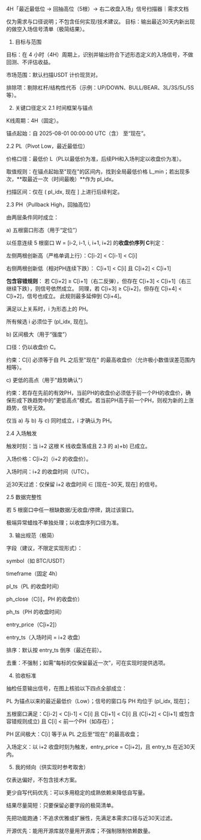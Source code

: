 4H「最近最低位 → 回抽高位（5根）→ 右二收盘入场」信号扫描器｜需求文档

仅为需求与口径说明；不包含任何实现/技术建议。
目标：输出最近30天内新出现的做空入场信号清单（极简结果）。

1. 目标与范围

目标：在 4 小时（4H）周期上，识别并输出符合下述形态定义的入场信号，不做回测、不评估收益。

市场范围：默认扫描USDT 计价现货对。

排除项：剔除杠杆/结构性代币（示例：UP/DOWN、BULL/BEAR、3L/3S/5L/5S 等）。

2. 关键口径定义
2.1 时间框架与锚点

K线周期：4H（固定）。

锚点起始：自 2025-08-01 00:00:00 UTC（含） 至“现在”。

2.2 PL（Pivot Low，最近最低位）

价格口径：最低价 L（PL以最低价为准，后续PH和入场判定以收盘价为准）。

取值规则：在锚点起始至"现在"的区间内，找到全局最低价格 L_min；若出现多次，**取最近一次（时间最晚）**作为 pl_idx。

扫描区间：仅在 ( pl_idx, 现在 ] 上进行后续判定。

2.3 PH（Pullback High，回抽高位）

由两层条件同时成立：

a) 五根窗口形态（用于“定位”）

以任意连续 5 根窗口 W = [i-2, i-1, i, i+1, i+2] 的**收盘价序列 C**判定：

左侧两根创新高（严格单调上行）：C[i-2] < C[i-1] < C[i]

右侧两根创新低（相对PH连续下跌）：
C[i+1] < C[i] 且
C[i+2] < C[i+1]

**包含容错规则**：
若 C[i+2] ≥ C[i+1]（右二反弹），但存在 C[i+3] < C[i+1]（右三继续下跌），则信号依然成立。
同理，若 C[i+3] ≥ C[i+2]，但存在 C[i+4] < C[i+2]，信号也成立。
此规则最多延伸到 C[i+4]。

满足以上关系时，i 为形态上的 PH。

所有候选 i 必须位于 (pl_idx, 现在]。

b) 区间极大（用于“强度”）

口径：仍以收盘价 C。

约束：C[i] 必须等于自 PL 之后至"现在" 的最高收盘价（允许极小数值误差范围内相等）。

c) 更低的高点（用于"趋势确认"）

约束：若存在先前的有效PH，当前PH的收盘价必须低于前一个PH的收盘价，确保形成下跌趋势中的"更低高点"模式。若当前PH高于前一个PH，则视为新的上涨趋势，信号无效。

仅当 a) 与 b) 与 c) 同时成立，i 才确认为 PH。

2.4 入场触发

触发时刻：当 i+2 这根 K 线收盘落成且 2.3 的 a)+b) 已成立。

入场价格：C[i+2]（i+2 的收盘价）。

入场时间：i+2 的收盘时间（UTC）。

近30天过滤：仅保留 i+2 收盘时间 ∈ [现在−30天, 现在] 的信号。

2.5 数据完整性

若 5 根窗口中任一根缺数据/无收盘/停牌，跳过该窗口。

极端异常蜡烛不单独处理；以收盘序列口径为准。

3. 输出规范（极简）

字段（建议，不限定实现形式）：

symbol（如 BTC/USDT）

timeframe（固定 4h）

pl_ts（PL 的收盘时间）

ph_close（C[i]，PH 的收盘价）

ph_ts（PH 的收盘时间）

entry_price（C[i+2]）

entry_ts（入场时间 = i+2 收盘）

排序：默认按 entry_ts 倒序（最近在前）。

去重：不强制；如需“每标的仅保留最近一次”，可在实现时提供选项。

4. 验收标准

抽检任意输出信号，在图上核验以下四点全部成立：

PL 为锚点以来的最近最低价（Low）；信号的窗口与 PH 均位于 (pl_idx, 现在]；

五根窗口满足：C[i-2] < C[i-1] < C[i] 且 C[i+1] < C[i] 且 (C[i+2] < C[i+1] 或包含容错规则成立) 且 C[i] < 前一个PH（如存在）；

PH 区间极大：C[i] 等于从 PL 之后至“现在” 的最高收盘；

入场定义：以 i+2 收盘时刻为触发，entry_price = C[i+2]，且 entry_ts 在近30天内。

5. 我的倾向（供实现时参考取舍）

仅表达偏好，不包含技术方案。

更少自写代码优先：可以多用稳定的成熟依赖来降低自写量。

结果尽量简短：只要保留必要字段的极简清单。

先把功能跑通：不追求优雅或扩展性，先满足本需求口径与近30天过滤。

开源优先：能用开源库就尽量用开源库；不强制限制依赖数量。